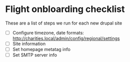 Flight onbloarding checklist
============================

These are a list of steps we run for each new drupal site

- [ ] Configure timezone, date formats: http://charities.local/admin/config/regional/settings
- [ ] Site information
- [ ] Set homepage metatag info
- [ ] Set SMTP server info

